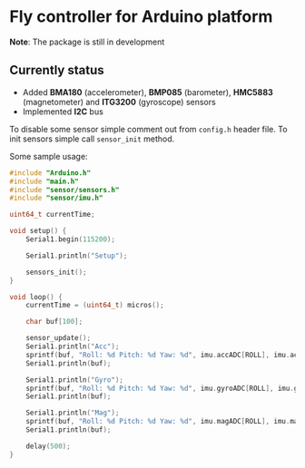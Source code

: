 # Fly controller for Arduino platform

**Note**: The package is still in development

## Currently status

* Added **BMA180** (accelerometer), **BMP085** (barometer), **HMC5883** (magnetometer) and **ITG3200** (gyroscope) sensors 
* Implemented **I2C** bus

To disable some sensor simple comment out from `config.h` header file. To init sensors simple call `sensor_init` method.

Some sample usage:

```c++
#include "Arduino.h"
#include "main.h"
#include "sensor/sensors.h"
#include "sensor/imu.h"

uint64_t currentTime;

void setup() {
    Serial1.begin(115200);

    Serial1.println("Setup");

    sensors_init();
}

void loop() {
    currentTime = (uint64_t) micros();

    char buf[100];

    sensor_update();
    Serial1.println("Acc");
    sprintf(buf, "Roll: %d Pitch: %d Yaw: %d", imu.accADC[ROLL], imu.accADC[PITCH], imu.accADC[YAW]);
    Serial1.println(buf);

    Serial1.println("Gyro");
    sprintf(buf, "Roll: %d Pitch: %d Yaw: %d", imu.gyroADC[ROLL], imu.gyroADC[PITCH], imu.gyroADC[YAW]);
    Serial1.println(buf);

    Serial1.println("Mag");
    sprintf(buf, "Roll: %d Pitch: %d Yaw: %d", imu.magADC[ROLL], imu.magADC[PITCH], imu.magADC[YAW]);
    Serial1.println(buf);

    delay(500);
}
```